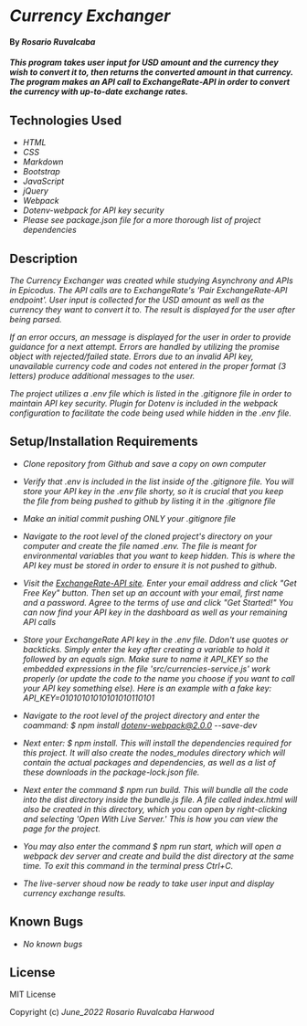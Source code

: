 # _Currency Exchanger_

#### By _**Rosario Ruvalcaba**_

#### _This program takes user input for USD amount and the currency they wish to convert it to, then returns the converted amount in that currency. The program makes an API call to ExchangeRate-API in order to convert the currency with up-to-date exchange rates._

## Technologies Used

* _HTML_
* _CSS_
* _Markdown_
* _Bootstrap_
* _JavaScript_
* _jQuery_
* _Webpack_
* _Dotenv-webpack for API key security_
* _Please see package.json file for a more thorough list of project dependencies_

## Description

_The Currency Exchanger was created while studying Asynchrony and APIs in Epicodus. The API calls are to ExchangeRate's 'Pair ExchangeRate-API endpoint'. User input is collected for the USD amount as well as the currency they want to convert it to. The result is displayed for the user after being parsed._

_If an error occurs, an message is displayed for the user in order to provide guidance for a next attempt. Errors are handled by utilizing the promise object with rejected/failed state. Errors due to an invalid API key, unavailable currency code and codes not entered in the proper format (3 letters) produce additional messages to the user._

_The project utilizes a .env file which is listed in the .gitignore file in order to maintain API key security. Plugin for Dotenv is included in the webpack configuration to facilitate the code being used while hidden in the .env file._

## Setup/Installation Requirements

* _Clone repository from Github and save a copy on own computer_

* _Verify that .env is included in the list inside of the .gitignore file. You will store your API key in the .env file shorty, so it is crucial that you keep the file from being pushed to github by listing it in the .gitignore file_

* _Make an initial commit pushing ONLY your .gitignore file_

* _Navigate to the root level of the cloned project's directory on your computer and create the file named .env. The file is meant for environmental variables that you want to keep hidden. This is where the API key must be stored in order to ensure it is not pushed to github._

* _Visit the [ExchangeRate-API site](https://www.exchangerate-api.com/). Enter your email address and click "Get Free Key" button. Then set up an account with your email, first name and a password. Agree to the terms of use and click "Get Started!" You can now find your API key in the dashboard as well as your remaining API calls_

* _Store your ExchangeRate API key in the .env file. Ddon't use quotes or backticks. Simply enter the key after creating a variable to hold it followed by an equals sign. Make sure to name it API\_KEY so the embedded expressions in the file 'src/currencies-service.js' work properly (or update the code to the name you choose if you want to call your API key something else). Here is an example with a fake key: API_KEY=01010101010101010110101_

* _Navigate to the root level of the project directory and enter the coammand: $ npm install dotenv-webpack@2.0.0 --save-dev_

* _Next enter: $ npm install. This will install the dependencies required for this project. It will also create the nodes_modules directory which will contain the actual packages and dependencies, as well as a list of these downloads in the package-lock.json file._

* _Next enter the command $ npm run build. This will bundle all the code into the dist directory inside the bundle.js file. A file called index.html will also be created in this directory, which you can open by right-clicking and selecting 'Open With Live Server.' This is how you can view the page for the project._

* _You may also enter the command $ npm run start, which will open a webpack dev server and create and build the dist directory at the same time. To exit this command in the terminal press Ctrl+C._

* _The live-server shoud now be ready to take user input and display currency exchange results._

## Known Bugs

* _No known bugs_

## License

MIT License

Copyright (c) _June_2022_ _Rosario Ruvalcaba Harwood_